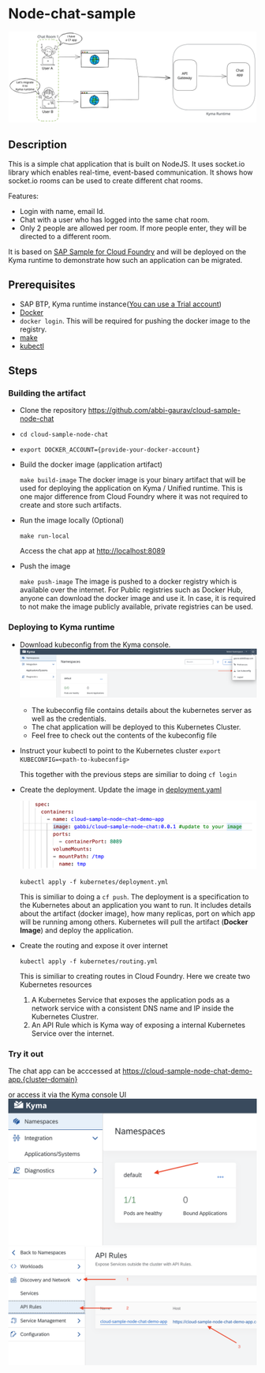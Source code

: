 # Node-chat-sample

![chat-app](assets/chat-app.svg)

## Description

This is a simple chat application that is built on NodeJS. It uses socket.io library which enables real-time, event-based communication. It shows how socket.io rooms can be used to create different chat rooms. 

Features:

- Login with name, email Id.
- Chat with a user who has logged into the same chat room. 
- Only 2 people are allowed per room. If more people enter, they will be directed to a different room.

It is based on [SAP Sample for Cloud Foundry](https://github.com/SAP-samples/cloud-sample-node-chat) and will be deployed on the Kyma runtime to demonstrate how such an application can be migrated.

## Prerequisites

- SAP BTP, Kyma runtime instance([You can use a Trial account](https://blogs.sap.com/2020/10/09/kyma-runtime-available-in-trial-and-now-we-are-complete/))
- [Docker](https://www.docker.com/)
- `docker login`. This will be required for pushing the docker image to the registry.
- [make](https://www.gnu.org/software/make/)
- [kubectl](https://kubernetes.io/docs/tasks/tools/install-kubectl/)

## Steps

### Building the artifact

- Clone the repository <https://github.com/abbi-gaurav/cloud-sample-node-chat>

- `cd cloud-sample-node-chat`

- `export DOCKER_ACCOUNT={provide-your-docker-account}`

- Build the docker image (application artifact)

  `make build-image`
  The docker image is your binary artifact that will be used for deploying the application on Kyma / Unified runtime. This is one major difference from Cloud Foundry where it was not required to create and store such artifacts.

- Run the image locally (Optional)

  `make run-local`

  Access the chat app at <http://localhost:8089>

- Push the image

  `make push-image`
  The image is pushed to a docker registry which is available over the internet. For Public registries such as Docker Hub, anyone can download the docker image and use it. In case, it is required to not make the image publicly available, private registries can be used.

### Deploying to Kyma runtime

- Download kubeconfig from the Kyma console.
  ![get-kubeconfig](assets/get-kubeconfig.png)  
  - The kubeconfig file contains details about the kubernetes server as well as the credentials.
  - The chat application will be deployed to this Kubernetes Cluster.
  - Feel free to check out the contents of the kubeconfig file

- Instruct your kubectl to point to the Kubernetes cluster
  `export KUBECONFIG=<path-to-kubeconfig>`
  
  This together with the previous steps are similiar to doing `cf login`

- Create the deployment. Update the image in [deployment.yaml](kubernetes/deployment.yml)
  
  ![deployment](assets/deployment.png)

  `kubectl apply -f kubernetes/deployment.yml`

  This is similiar to doing a `cf push`.
  The deployment is a specification to the Kubernetes about an application you want to run. It includes details about the artifact (docker image), how many replicas, port on which app will be running among others.
  Kubernetes will pull the artifact (**Docker Image**) and deploy the application.

- Create the routing and expose it over internet

  `kubectl apply -f kubernetes/routing.yml`

  This is similiar to creating routes in Cloud Foundry.
  Here we create two Kubernetes resources
  1. A Kubernetes Service that exposes the application pods as a network service with a consistent DNS name and IP inside the Kubernetes Clustrer.
  2. An API Rule which is Kyma way of exposing a internal Kubernetes Service over the internet.

### Try it out

The chat app can be acccessed at <https://cloud-sample-node-chat-demo-app.{cluster-domain}>

or access it via the Kyma console UI
![go-to-default](assets/go-to-default.png)
![access-api-rule](assets/access-api-rule.png)

